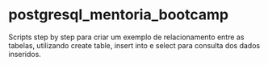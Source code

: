 # postgresql_mentoria_bootcamp
Scripts step by step para criar um exemplo de relacionamento entre as tabelas, utilizando create table, insert into e select para consulta dos dados inseridos.
